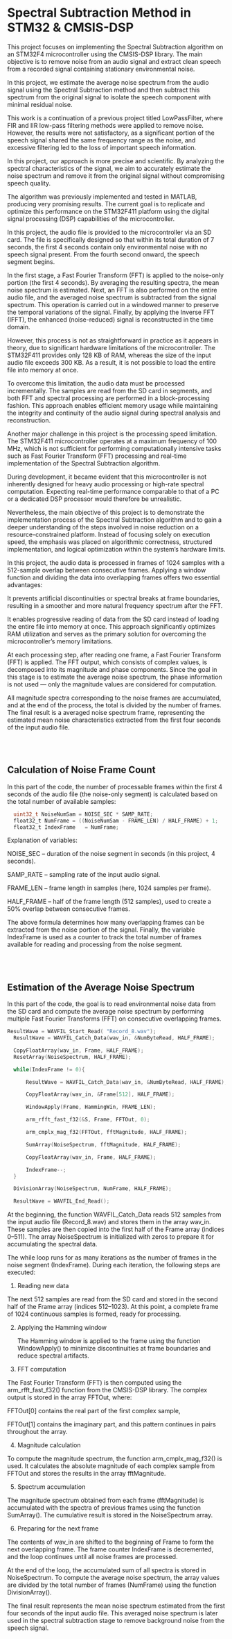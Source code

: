 # Spectral Subtraction Method in STM32 & CMSIS-DSP
This project focuses on implementing the Spectral Subtraction algorithm on an STM32F4 microcontroller using the CMSIS-DSP library. The main objective is to remove noise from an audio signal and extract clean speech from a recorded signal containing stationary environmental noise.

In this project, we estimate the average noise spectrum from the audio signal using the Spectral Subtraction method and then subtract this spectrum from the original signal to isolate the speech component with minimal residual noise.

This work is a continuation of a previous project titled LowPassFilter, where FIR and IIR low-pass filtering methods were applied to remove noise. However, the results were not satisfactory, as a significant portion of the speech signal shared the same frequency range as the noise, and excessive filtering led to the loss of important speech information.

In this project, our approach is more precise and scientific. By analyzing the spectral characteristics of the signal, we aim to accurately estimate the noise spectrum and remove it from the original signal without compromising speech quality.

The algorithm was previously implemented and tested in MATLAB, producing very promising results. The current goal is to replicate and optimize this performance on the STM32F411 platform using the digital signal processing (DSP) capabilities of the microcontroller.


In this project, the audio file is provided to the microcontroller via an SD card.
The file is specifically designed so that within its total duration of 7 seconds, the first 4 seconds contain only environmental noise with no speech signal present. From the fourth second onward, the speech segment begins.

In the first stage, a Fast Fourier Transform (FFT) is applied to the noise-only portion (the first 4 seconds).
By averaging the resulting spectra, the mean noise spectrum is estimated.
Next, an FFT is also performed on the entire audio file, and the averaged noise spectrum is subtracted from the signal spectrum.
This operation is carried out in a windowed manner to preserve the temporal variations of the signal.
Finally, by applying the Inverse FFT (IFFT), the enhanced (noise-reduced) signal is reconstructed in the time domain.

However, this process is not as straightforward in practice as it appears in theory, due to significant hardware limitations of the microcontroller.
The STM32F411 provides only 128 KB of RAM, whereas the size of the input audio file exceeds 300 KB.
As a result, it is not possible to load the entire file into memory at once.

To overcome this limitation, the audio data must be processed incrementally.
The samples are read from the SD card in segments, and both FFT and spectral processing are performed in a block-processing fashion.
This approach enables efficient memory usage while maintaining the integrity and continuity of the audio signal during spectral analysis and reconstruction.

Another major challenge in this project is the processing speed limitation.
The STM32F411 microcontroller operates at a maximum frequency of 100 MHz, which is not sufficient for performing computationally intensive tasks such as Fast Fourier Transform (FFT) processing and real-time implementation of the Spectral Subtraction algorithm.

During development, it became evident that this microcontroller is not inherently designed for heavy audio processing or high-rate spectral computation.
Expecting real-time performance comparable to that of a PC or a dedicated DSP processor would therefore be unrealistic.

Nevertheless, the main objective of this project is to demonstrate the implementation process of the Spectral Subtraction algorithm and to gain a deeper understanding of the steps involved in noise reduction on a resource-constrained platform.
Instead of focusing solely on execution speed, the emphasis was placed on algorithmic correctness, structured implementation, and logical optimization within the system’s hardware limits.

In this project, the audio data is processed in frames of 1024 samples with a 512-sample overlap between consecutive frames.
Applying a window function and dividing the data into overlapping frames offers two essential advantages:

It prevents artificial discontinuities or spectral breaks at frame boundaries, resulting in a smoother and more natural frequency spectrum after the FFT.

It enables progressive reading of data from the SD card instead of loading the entire file into memory at once.
This approach significantly optimizes RAM utilization and serves as the primary solution for overcoming the microcontroller’s memory limitations.

At each processing step, after reading one frame, a Fast Fourier Transform (FFT) is applied.
The FFT output, which consists of complex values, is decomposed into its magnitude and phase components.
Since the goal in this stage is to estimate the average noise spectrum, the phase information is not used — only the magnitude values are considered for computation.

All magnitude spectra corresponding to the noise frames are accumulated, and at the end of the process, the total is divided by the number of frames.
The final result is a averaged noise spectrum frame, representing the estimated mean noise characteristics extracted from the first four seconds of the input audio file.

<br></br>


## Calculation of Noise Frame Count
In this part of the code, the number of processable frames within the first 4 seconds of the audio file (the noise-only segment) is calculated based on the total number of available samples:
```c
  uint32_t NoiseNumSam = NOISE_SEC * SAMP_RATE;
  float32_t NumFrame = ((NoiseNumSam - FRAME_LEN) / HALF_FRAME) + 1;
  float32_t IndexFrame   = NumFrame;
```
Explanation of variables:

NOISE_SEC – duration of the noise segment in seconds (in this project, 4 seconds).

SAMP_RATE – sampling rate of the input audio signal.

FRAME_LEN – frame length in samples (here, 1024 samples per frame).

HALF_FRAME – half of the frame length (512 samples), used to create a 50% overlap between consecutive frames.

The above formula determines how many overlapping frames can be extracted from the noise portion of the signal.
Finally, the variable IndexFrame is used as a counter to track the total number of frames available for reading and processing from the noise segment.

<br></br>

## Estimation of the Average Noise Spectrum
In this part of the code, the goal is to read environmental noise data from the SD card and compute the average noise spectrum by performing multiple Fast Fourier Transforms (FFT) on consecutive overlapping frames.

```c
ResultWave = WAVFIL_Start_Read( "Record_8.wav");
  ResultWave = WAVFIL_Catch_Data(wav_in, &NumByteRead, HALF_FRAME);

  CopyFloatArray(wav_in, Frame, HALF_FRAME);
  ResetArray(NoiseSpectrum, HALF_FRAME);

  while(IndexFrame != 0){

  	  ResultWave = WAVFIL_Catch_Data(wav_in, &NumByteRead, HALF_FRAME);

  	  CopyFloatArray(wav_in, &Frame[512], HALF_FRAME);

  	  WindowApply(Frame, HammingWin, FRAME_LEN);

  	  arm_rfft_fast_f32(&S, Frame, FFTOut, 0);

   	  arm_cmplx_mag_f32(FFTOut, fftMagnitude, HALF_FRAME);

   	  SumArray(NoiseSpectrum, fftMagnitude, HALF_FRAME);

   	  CopyFloatArray(wav_in, Frame, HALF_FRAME);

   	  IndexFrame--;
  }

  DivisionArray(NoiseSpectrum, NumFrame, HALF_FRAME);

  ResultWave = WAVFIL_End_Read();
```
At the beginning, the function WAVFIL_Catch_Data reads 512 samples from the input audio file (Record_8.wav) and stores them in the array wav_in.
These samples are then copied into the first half of the Frame array (indices 0–511).
The array NoiseSpectrum is initialized with zeros to prepare it for accumulating the spectral data.

The while loop runs for as many iterations as the number of frames in the noise segment (IndexFrame).
During each iteration, the following steps are executed:

1. Reading new data

The next 512 samples are read from the SD card and stored in the second half of the Frame array (indices 512–1023).
At this point, a complete frame of 1024 continuous samples is formed, ready for processing.

2. Applying the Hamming window

    The Hamming window is applied to the frame using the function WindowApply() to minimize discontinuities at frame boundaries and reduce spectral artifacts.

3. FFT computation

The Fast Fourier Transform (FFT) is then computed using the arm_rfft_fast_f32() function from the CMSIS-DSP library.
The complex output is stored in the array FFTOut, where:

FFTOut[0] contains the real part of the first complex sample,

FFTOut[1] contains the imaginary part,
and this pattern continues in pairs throughout the array.

4. Magnitude calculation

To compute the magnitude spectrum, the function arm_cmplx_mag_f32() is used.
It calculates the absolute magnitude of each complex sample from FFTOut and stores the results in the array fftMagnitude.

5. Spectrum accumulation

The magnitude spectrum obtained from each frame (fftMagnitude) is accumulated with the spectra of previous frames using the function SumArray().
The cumulative result is stored in the NoiseSpectrum array.

6. Preparing for the next frame

The contents of wav_in are shifted to the beginning of Frame to form the next overlapping frame.
The frame counter IndexFrame is decremented, and the loop continues until all noise frames are processed.

At the end of the loop, the accumulated sum of all spectra is stored in NoiseSpectrum.
To compute the average noise spectrum, the array values are divided by the total number of frames (NumFrame) using the function DivisionArray().

The final result represents the mean noise spectrum estimated from the first four seconds of the input audio file.
This averaged noise spectrum is later used in the spectral subtraction stage to remove background noise from the speech signal.










